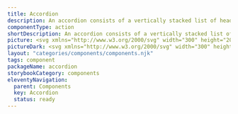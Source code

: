 ```yaml
---
title: Accordion
description: An accordion consists of a vertically stacked list of headers, which can be pressed to reveal or hide associated sections of content.
componentType: action
shortDescription: An accordion consists of a vertically stacked list of headers.
picture: <svg xmlns="http://www.w3.org/2000/svg" width="300" height="200" fill="none" aria-labelledby="accordionTitle accordionDesc" role="img"><title id="accordionTitle">Illustration of the accordion component.</title><desc id="accordionDesc">An illustrated accordion component representing accordion component card.</desc><rect width="208" height="138" x="46" y="30" fill="#fff" rx="1.159"/><path fill="#D5D5D5" d="M51 161.5h198v1.5H51z"/><path fill="#222" d="M59.621 48.619c0-.342.277-.619.619-.619h.247c.342 0 .619.277.619.619V59.38a.619.619 0 0 1-.619.619h-.247a.619.619 0 0 1-.619-.619V48.62Z"/><path fill="#222" d="M65.745 53.258c.342 0 .619.277.619.618v.248a.619.619 0 0 1-.619.618H54.982a.619.619 0 0 1-.618-.618v-.248c0-.341.277-.618.618-.618h10.763ZM79.771 48.5c.39 0 .756.044 1.1.13.344.083.658.193.942.33.284.138.536.294.756.468.22.17.403.34.55.509l-.832.873a4.145 4.145 0 0 0-.35-.35 3.253 3.253 0 0 0-.543-.393 3.332 3.332 0 0 0-.73-.323 2.903 2.903 0 0 0-.893-.13 3.03 3.03 0 0 0-1.41.337c-.43.22-.803.52-1.12.9-.316.38-.566.825-.749 1.334a4.858 4.858 0 0 0-.268 1.622c0 .573.087 1.114.261 1.623.179.504.426.946.743 1.327.316.375.69.673 1.12.893.436.22.91.33 1.423.33a3.45 3.45 0 0 0 1.712-.426c.22-.12.408-.243.564-.371.156-.129.284-.239.385-.33l.818.804c-.147.174-.34.346-.578.516-.233.17-.504.323-.81.46-.303.133-.636.24-.998.323-.357.087-.73.131-1.12.131-.738 0-1.403-.135-1.994-.406a4.477 4.477 0 0 1-1.512-1.113 5.05 5.05 0 0 1-.963-1.678 6.302 6.302 0 0 1-.337-2.083c0-.738.113-1.43.337-2.076.23-.646.555-1.208.976-1.684.422-.481.928-.86 1.52-1.134.596-.275 1.262-.413 2-.413ZM90.647 58.95h-1.183v-4.73c0-.27-.03-.532-.089-.784a1.856 1.856 0 0 0-.282-.667 1.359 1.359 0 0 0-.522-.467c-.22-.12-.49-.179-.811-.179-.294 0-.564.057-.812.172a1.865 1.865 0 0 0-.632.488 2.241 2.241 0 0 0-.42.75c-.1.288-.15.606-.15.955v4.462h-1.17V48.644h1.114v3.561c.074-.16.181-.311.323-.453a2 2 0 0 1 .51-.365c.196-.105.419-.188.666-.247.247-.06.513-.09.797-.09.486 0 .896.085 1.231.255.34.165.614.39.825.674.21.284.364.618.46 1.003.097.385.145.793.145 1.224v4.743ZM98.285 55.08c0-.386-.05-.755-.152-1.108-.1-.353-.25-.662-.446-.928a2.165 2.165 0 0 0-.73-.64 2.019 2.019 0 0 0-.996-.24c-.371 0-.699.08-.983.24-.28.157-.516.37-.708.64-.193.266-.34.575-.44.928a4.186 4.186 0 0 0-.144 1.107c0 .385.048.754.144 1.107.096.348.24.655.433.921.192.266.43.479.715.64.284.155.612.233.983.233.403 0 .75-.078 1.038-.234a2.11 2.11 0 0 0 .722-.639c.192-.266.334-.573.426-.921.092-.353.138-.722.138-1.107Zm0-3.885h1.14v7.755h-1.1v-1.238a3.323 3.323 0 0 1-1.065 1.024c-.403.234-.886.351-1.45.351-.518 0-.981-.099-1.389-.296a3.056 3.056 0 0 1-1.038-.831 3.937 3.937 0 0 1-.646-1.258 5.356 5.356 0 0 1-.22-1.568c0-.54.078-1.056.234-1.547.155-.495.38-.93.673-1.306a3.283 3.283 0 0 1 1.093-.894c.431-.224.922-.337 1.472-.337a2.62 2.62 0 0 1 1.354.365c.192.11.367.243.522.399.16.15.3.318.42.501v-1.12ZM102.904 55.065c0 .385.046.754.138 1.107.096.353.241.665.433.935.197.266.442.479.736.64.298.155.65.233 1.058.233.372 0 .704-.078.997-.234.293-.16.541-.373.743-.639.206-.27.364-.582.474-.935.11-.353.165-.722.165-1.107 0-.39-.055-.758-.165-1.106a2.915 2.915 0 0 0-.474-.929 2.316 2.316 0 0 0-.75-.632 2.075 2.075 0 0 0-.99-.234 2.12 2.12 0 0 0-1.753.866 2.89 2.89 0 0 0-.46.928 3.955 3.955 0 0 0-.152 1.107Zm-1.141-3.87h1.1v1.389a3.56 3.56 0 0 1 .447-.62c.174-.187.367-.347.578-.48a2.849 2.849 0 0 1 1.533-.433c.517 0 .985.105 1.402.316.422.21.779.5 1.072.866.298.362.525.786.681 1.272.16.486.241 1.006.241 1.56 0 .55-.085 1.07-.255 1.56a4.007 4.007 0 0 1-.701 1.28c-.298.362-.655.65-1.072.866-.417.21-.873.316-1.368.316-.564 0-1.057-.122-1.478-.364a2.918 2.918 0 0 1-1.011-.997V61.5h-1.169V51.195ZM113.993 58.95h-.701c-.257 0-.52-.021-.791-.062a1.815 1.815 0 0 1-.735-.303c-.22-.156-.401-.385-.543-.687-.142-.303-.213-.713-.213-1.23v-4.463h-1.183v-1.01h1.183v-1.822h1.168v1.822h1.788v1.01h-1.788v4.27c0 .334.037.598.11.79.078.193.179.337.303.433a.944.944 0 0 0 .426.186c.16.023.325.034.495.034h.481v1.032ZM116.276 55.333c0 .326.055.647.165.963.11.316.265.6.467.852.206.248.452.45.736.605.288.151.612.227.969.227.303 0 .566-.034.791-.103a2.91 2.91 0 0 0 .598-.261 2.42 2.42 0 0 0 .433-.337c.124-.124.229-.238.316-.344l.846.708a3.582 3.582 0 0 1-.482.523c-.187.17-.41.323-.666.46a3.878 3.878 0 0 1-.867.33c-.32.087-.673.131-1.058.131-.509 0-.977-.099-1.403-.296a3.314 3.314 0 0 1-1.093-.838 3.956 3.956 0 0 1-.708-1.272 4.93 4.93 0 0 1-.254-1.616c0-.559.091-1.081.275-1.567a4.29 4.29 0 0 1 .749-1.279 3.524 3.524 0 0 1 1.1-.852c.422-.211.866-.316 1.334-.316.366 0 .699.048.997.144.297.091.561.222.79.392.229.165.426.362.591.59.165.23.301.478.406.743.11.262.19.539.241.832.05.289.075.58.075.873v.708h-5.348Zm2.248-3.169c-.303 0-.58.06-.832.179a2.074 2.074 0 0 0-.653.474 2.646 2.646 0 0 0-.468.708 3.533 3.533 0 0 0-.268.846h4.194c0-.32-.048-.617-.145-.887a2.116 2.116 0 0 0-.405-.701 1.758 1.758 0 0 0-.626-.454 1.878 1.878 0 0 0-.797-.165ZM127.413 52.302c-.385-.142-.745-.184-1.08-.124-.33.06-.616.195-.859.406a2.09 2.09 0 0 0-.571.804c-.137.33-.206.697-.206 1.1v4.462h-1.169v-7.755h1.114v1.052c.092-.193.227-.376.406-.55.183-.179.396-.326.639-.44.248-.115.518-.188.811-.22.294-.032.598 0 .915.096v1.169ZM141.196 53.807c0 .738-.119 1.428-.357 2.07a5.065 5.065 0 0 1-1.011 1.677 4.731 4.731 0 0 1-1.567 1.127 4.93 4.93 0 0 1-2.021.406c-.738 0-1.41-.135-2.015-.406a4.744 4.744 0 0 1-1.56-1.127 5.081 5.081 0 0 1-1.011-1.678 5.903 5.903 0 0 1-.357-2.069c0-.738.119-1.43.357-2.076a5.068 5.068 0 0 1 1.011-1.684c.435-.481.955-.86 1.56-1.134.605-.275 1.277-.413 2.015-.413.738 0 1.411.138 2.021.413a4.686 4.686 0 0 1 1.567 1.134 5.051 5.051 0 0 1 1.011 1.684 5.96 5.96 0 0 1 .357 2.076Zm-1.292 0c0-.573-.085-1.116-.254-1.63a4.136 4.136 0 0 0-.722-1.353 3.37 3.37 0 0 0-2.688-1.265 3.37 3.37 0 0 0-1.54.343c-.449.225-.83.532-1.141.922-.312.39-.55.84-.715 1.354a5.293 5.293 0 0 0-.248 1.63c0 .572.083 1.115.248 1.629.165.513.403.962.715 1.347.311.385.692.69 1.141.914.454.225.967.337 1.54.337.573 0 1.086-.112 1.54-.337.453-.224.836-.529 1.148-.914.316-.385.557-.834.722-1.347a5.177 5.177 0 0 0 .254-1.63ZM149.15 58.95h-1.182v-4.73c0-.27-.03-.532-.089-.784a1.855 1.855 0 0 0-.282-.667 1.382 1.382 0 0 0-.516-.467c-.211-.12-.47-.179-.777-.179a2 2 0 0 0-.838.172c-.253.114-.47.277-.654.488a2.258 2.258 0 0 0-.419.75 3.014 3.014 0 0 0-.144.955v4.462h-1.169v-7.755h1.114v1.01c.073-.16.181-.311.323-.453.142-.142.311-.264.509-.365.197-.105.419-.188.666-.247.252-.06.523-.09.812-.09.481 0 .889.085 1.223.255.339.165.612.39.818.674.211.284.365.618.461 1.003.096.385.144.793.144 1.224v4.743ZM152.23 55.333c0 .326.055.647.165.963.11.316.266.6.468.852.206.248.451.45.735.605.289.151.612.227.97.227.302 0 .566-.034.79-.103.229-.073.429-.16.598-.261.17-.106.314-.218.433-.337.124-.124.23-.238.317-.344l.845.708a3.572 3.572 0 0 1-.481.523c-.188.17-.41.323-.667.46a3.869 3.869 0 0 1-.866.33c-.321.087-.674.131-1.059.131-.509 0-.976-.099-1.402-.296a3.304 3.304 0 0 1-1.093-.838 3.919 3.919 0 0 1-.708-1.272 4.905 4.905 0 0 1-.255-1.616c0-.559.092-1.081.275-1.567.188-.49.438-.917.75-1.279a3.512 3.512 0 0 1 1.1-.852 2.94 2.94 0 0 1 1.333-.316c.367 0 .699.048.997.144.298.091.561.222.791.392.229.165.426.362.591.59.165.23.3.478.405.743.11.262.191.539.241.832.05.289.076.58.076.873v.708h-5.349Zm2.248-3.169c-.302 0-.58.06-.832.179a2.085 2.085 0 0 0-.653.474 2.643 2.643 0 0 0-.467.708 3.49 3.49 0 0 0-.268.846h4.193c0-.32-.048-.617-.144-.887a2.118 2.118 0 0 0-.406-.701 1.754 1.754 0 0 0-.625-.454 1.883 1.883 0 0 0-.798-.165Z"/><path fill="#D5D5D5" d="M51 74.5h198V76H51z"/><path fill="#222" d="M59.621 91.619c0-.342.277-.619.619-.619h.247c.342 0 .619.277.619.619v10.762a.619.619 0 0 1-.619.619h-.247a.619.619 0 0 1-.619-.619V91.619Z"/><path fill="#222" d="M65.745 96.258c.342 0 .619.277.619.618v.248a.619.619 0 0 1-.619.618H54.982a.619.619 0 0 1-.618-.618v-.248c0-.341.277-.618.618-.618h10.763ZM79.771 91.5c.39 0 .756.043 1.1.13.344.083.658.193.942.33.284.138.536.294.756.468.22.17.403.34.55.509l-.832.873a4.16 4.16 0 0 0-.35-.35 3.253 3.253 0 0 0-.543-.393 3.332 3.332 0 0 0-.73-.323 2.903 2.903 0 0 0-.893-.13 3.03 3.03 0 0 0-1.41.337c-.43.22-.803.52-1.12.9-.316.38-.566.825-.749 1.334a4.858 4.858 0 0 0-.268 1.622c0 .573.087 1.114.261 1.623.179.504.426.946.743 1.326.316.376.69.674 1.12.894.436.22.91.33 1.423.33.358 0 .678-.041.963-.124.284-.082.534-.183.749-.302.22-.119.408-.243.564-.371.156-.129.284-.239.385-.33l.818.804c-.147.174-.34.346-.578.516a4.532 4.532 0 0 1-.81.46 5.482 5.482 0 0 1-.998.323 4.723 4.723 0 0 1-1.12.131c-.738 0-1.403-.135-1.994-.406a4.47 4.47 0 0 1-1.512-1.113 5.054 5.054 0 0 1-.963-1.678 6.302 6.302 0 0 1-.337-2.083c0-.738.113-1.43.337-2.076.23-.646.555-1.208.976-1.684.422-.481.928-.86 1.52-1.135.596-.275 1.262-.412 2-.412ZM90.647 101.949h-1.183v-4.73c0-.27-.03-.53-.089-.783a1.856 1.856 0 0 0-.282-.667 1.359 1.359 0 0 0-.522-.467c-.22-.12-.49-.179-.811-.179-.294 0-.564.057-.812.172a1.865 1.865 0 0 0-.632.488 2.241 2.241 0 0 0-.42.75c-.1.288-.15.606-.15.955v4.461h-1.17V91.644h1.114v3.561c.074-.16.181-.311.323-.453a2 2 0 0 1 .51-.365c.196-.105.419-.188.666-.247.247-.06.513-.09.797-.09.486 0 .896.085 1.231.255.34.165.614.39.825.674.21.284.364.618.46 1.003.097.385.145.793.145 1.224v4.743ZM98.285 98.08c0-.386-.05-.755-.152-1.108-.1-.353-.25-.662-.446-.928a2.165 2.165 0 0 0-.73-.64 2.019 2.019 0 0 0-.996-.24c-.371 0-.699.08-.983.24-.28.157-.516.37-.708.64-.193.266-.34.575-.44.928a4.186 4.186 0 0 0-.144 1.107c0 .385.048.754.144 1.107.096.348.24.655.433.921.192.266.43.479.715.639.284.156.612.234.983.234.403 0 .75-.078 1.038-.234.293-.16.534-.373.722-.639.192-.266.334-.573.426-.921.092-.353.138-.722.138-1.107Zm0-3.885h1.14v7.754h-1.1v-1.237a3.313 3.313 0 0 1-1.065 1.024c-.403.234-.886.351-1.45.351-.518 0-.981-.099-1.389-.296a3.056 3.056 0 0 1-1.038-.831 3.943 3.943 0 0 1-.646-1.258 5.356 5.356 0 0 1-.22-1.568c0-.54.078-1.056.234-1.547.155-.495.38-.93.673-1.306a3.283 3.283 0 0 1 1.093-.894c.431-.224.922-.337 1.472-.337a2.62 2.62 0 0 1 1.354.365c.192.11.367.243.522.399.16.15.3.318.42.501v-1.12ZM102.904 98.065c0 .385.046.754.138 1.107.096.353.241.665.433.935.197.266.442.479.736.639.298.156.65.234 1.058.234.372 0 .704-.078.997-.234.293-.16.541-.373.743-.639a3 3 0 0 0 .474-.935c.11-.353.165-.722.165-1.107 0-.39-.055-.758-.165-1.106a2.915 2.915 0 0 0-.474-.929 2.316 2.316 0 0 0-.75-.632 2.075 2.075 0 0 0-.99-.234 2.12 2.12 0 0 0-1.753.866 2.89 2.89 0 0 0-.46.928 3.955 3.955 0 0 0-.152 1.107Zm-1.141-3.87h1.1v1.389a3.56 3.56 0 0 1 .447-.62c.174-.187.367-.347.578-.48a2.849 2.849 0 0 1 1.533-.433c.517 0 .985.105 1.402.316.422.21.779.5 1.072.866.298.362.525.786.681 1.272.16.486.241 1.006.241 1.56 0 .55-.085 1.07-.255 1.56a4.01 4.01 0 0 1-.701 1.28c-.298.362-.655.65-1.072.866a2.986 2.986 0 0 1-1.368.316c-.564 0-1.057-.121-1.478-.364a2.923 2.923 0 0 1-1.011-.997v3.774h-1.169V94.195ZM113.993 101.949h-.701c-.257 0-.52-.02-.791-.061a1.818 1.818 0 0 1-.735-.303c-.22-.156-.401-.385-.543-.687-.142-.303-.213-.713-.213-1.23v-4.463h-1.183v-1.01h1.183v-1.822h1.168v1.822h1.788v1.01h-1.788v4.27c0 .334.037.598.11.79.078.193.179.337.303.433a.942.942 0 0 0 .426.186c.16.023.325.034.495.034h.481v1.031ZM116.276 98.333c0 .326.055.647.165.963.11.316.265.6.467.852.206.248.452.449.736.605.288.152.612.227.969.227.303 0 .566-.034.791-.103.229-.073.428-.16.598-.261.169-.106.314-.218.433-.337.124-.124.229-.238.316-.344l.846.708a3.584 3.584 0 0 1-.482.523 3.34 3.34 0 0 1-.666.46 3.83 3.83 0 0 1-.867.33c-.32.087-.673.131-1.058.131-.509 0-.977-.099-1.403-.296a3.31 3.31 0 0 1-1.093-.838 3.965 3.965 0 0 1-.708-1.272 4.93 4.93 0 0 1-.254-1.616c0-.559.091-1.081.275-1.567a4.29 4.29 0 0 1 .749-1.279 3.524 3.524 0 0 1 1.1-.852c.422-.211.866-.317 1.334-.317.366 0 .699.049.997.145.297.092.561.222.79.392.229.165.426.362.591.59.165.23.301.478.406.743.11.262.19.539.241.832.05.289.075.58.075.873v.708h-5.348Zm2.248-3.169c-.303 0-.58.06-.832.179a2.074 2.074 0 0 0-.653.474 2.646 2.646 0 0 0-.468.708 3.533 3.533 0 0 0-.268.846h4.194c0-.32-.048-.617-.145-.887a2.116 2.116 0 0 0-.405-.701 1.758 1.758 0 0 0-.626-.454 1.878 1.878 0 0 0-.797-.165ZM127.413 95.302c-.385-.142-.745-.184-1.08-.124-.33.06-.616.195-.859.406a2.09 2.09 0 0 0-.571.804c-.137.33-.206.697-.206 1.1v4.461h-1.169v-7.754h1.114v1.052c.092-.193.227-.376.406-.55.183-.179.396-.326.639-.44.248-.115.518-.188.811-.22.294-.032.598 0 .915.096v1.169ZM130.795 92.669v-1.025h7.755v1.025h-3.211v9.28h-1.251v-9.28h-3.293ZM147.122 101.949h-1.333l-1.733-6.249-1.718 6.249h-1.334l-2.338-7.754h1.279l1.76 6.4 1.787-6.4h1.197l1.801 6.4 1.746-6.4h1.224l-2.338 7.754ZM157.448 98.065c0 .55-.078 1.07-.234 1.56a3.872 3.872 0 0 1-.68 1.28 3.27 3.27 0 0 1-1.086.866c-.431.211-.924.316-1.479.316-.549 0-1.04-.105-1.471-.316a3.327 3.327 0 0 1-1.093-.866 3.953 3.953 0 0 1-.673-1.28 5.118 5.118 0 0 1-.234-1.56c0-.554.078-1.074.234-1.56.155-.486.38-.91.673-1.272a3.207 3.207 0 0 1 1.093-.866c.431-.211.922-.317 1.471-.317.555 0 1.048.106 1.479.317.43.21.792.5 1.086.866.298.362.525.786.68 1.272.156.486.234 1.006.234 1.56Zm-1.169 0c0-.39-.048-.758-.144-1.106a2.754 2.754 0 0 0-.426-.929 2.132 2.132 0 0 0-.722-.632 2.113 2.113 0 0 0-1.018-.234c-.384 0-.721.078-1.01.234a2.132 2.132 0 0 0-.722.632 2.845 2.845 0 0 0-.433.928 4.318 4.318 0 0 0-.138 1.107c0 .385.046.754.138 1.107.096.353.241.665.433.935.193.266.433.479.722.639.289.156.626.234 1.01.234.39 0 .729-.078 1.018-.234.289-.16.529-.373.722-.639a2.83 2.83 0 0 0 .426-.935c.096-.353.144-.722.144-1.107Z"/><path fill="#D5D5D5" d="M51 117.5h198v1.5H51z"/><path fill="#222" d="M59.56 134.67c0-.37.3-.67.67-.67h.268c.37 0 .67.3.67.67v11.66c0 .37-.3.67-.67.67h-.268a.67.67 0 0 1-.67-.67v-11.66Z"/><path fill="#222" d="M66.194 139.696c.37 0 .67.3.67.67v.268c0 .37-.3.67-.67.67h-11.66a.67.67 0 0 1-.67-.67v-.268c0-.37.3-.67.67-.67h11.66ZM79.21 135c.39 0 .756.044 1.1.131.343.082.657.192.941.33.284.137.537.293.757.467.22.17.403.339.55.509l-.832.873a4.278 4.278 0 0 0-.35-.351 3.298 3.298 0 0 0-.544-.392 3.342 3.342 0 0 0-.729-.323 2.906 2.906 0 0 0-.893-.13c-.505 0-.974.112-1.41.337-.43.22-.804.52-1.12.9a4.401 4.401 0 0 0-.75 1.334 4.856 4.856 0 0 0-.268 1.622c0 .573.087 1.114.261 1.623.18.504.427.946.743 1.326.316.376.69.674 1.12.894.436.22.91.33 1.424.33.357 0 .678-.041.962-.124.284-.082.534-.183.75-.302.22-.119.407-.243.563-.371.156-.129.284-.239.385-.33l.818.804c-.147.174-.339.346-.577.516a4.539 4.539 0 0 1-.812.46 5.48 5.48 0 0 1-.996.323 4.722 4.722 0 0 1-1.12.131c-.739 0-1.403-.135-1.995-.406a4.47 4.47 0 0 1-1.512-1.113 5.053 5.053 0 0 1-.963-1.678 6.301 6.301 0 0 1-.336-2.083c0-.738.112-1.43.337-2.076.229-.646.554-1.208.976-1.684.421-.481.928-.86 1.519-1.135.596-.275 1.263-.412 2-.412ZM90.085 145.449h-1.182v-4.729c0-.271-.03-.532-.09-.784a1.862 1.862 0 0 0-.281-.667 1.354 1.354 0 0 0-.523-.467c-.22-.119-.49-.179-.811-.179-.293 0-.564.057-.811.172a1.855 1.855 0 0 0-.633.488 2.24 2.24 0 0 0-.42.749c-.1.289-.15.608-.15.956v4.461h-1.169v-10.305h1.114v3.561c.073-.16.18-.311.323-.453.142-.142.311-.264.508-.365a2.79 2.79 0 0 1 .667-.247c.248-.06.514-.089.798-.089.486 0 .896.084 1.23.254.34.165.614.389.825.674a2.8 2.8 0 0 1 .46 1.003c.097.385.145.793.145 1.224v4.743ZM97.723 141.579c0-.385-.05-.754-.151-1.107-.101-.353-.25-.662-.447-.928a2.17 2.17 0 0 0-.729-.639 2.012 2.012 0 0 0-.997-.241c-.37 0-.698.08-.983.241-.28.156-.515.369-.708.639-.192.266-.339.575-.44.928a4.188 4.188 0 0 0-.144 1.107c0 .385.048.754.144 1.107.097.348.24.655.433.921s.431.479.715.639c.285.156.612.234.983.234.404 0 .75-.078 1.038-.234.294-.16.534-.373.722-.639.193-.266.335-.573.427-.921a4.39 4.39 0 0 0 .137-1.107Zm0-3.884h1.141v7.754h-1.1v-1.237a3.313 3.313 0 0 1-1.065 1.024c-.404.234-.887.351-1.45.351-.519 0-.982-.099-1.39-.296a3.056 3.056 0 0 1-1.038-.831 3.936 3.936 0 0 1-.646-1.259 5.347 5.347 0 0 1-.22-1.567c0-.541.078-1.056.234-1.547.156-.495.38-.93.674-1.306a3.282 3.282 0 0 1 1.093-.894c.43-.224.92-.336 1.47-.336a2.624 2.624 0 0 1 1.355.364c.193.11.367.243.523.399.16.151.3.318.42.501v-1.12ZM102.343 141.565c0 .385.046.754.137 1.107.097.353.241.665.433.935.198.266.443.479.736.639.298.156.651.234 1.059.234.371 0 .703-.078.997-.234.293-.16.54-.373.742-.639.206-.27.364-.582.474-.935a3.7 3.7 0 0 0 .165-1.107c0-.389-.055-.758-.165-1.107a2.926 2.926 0 0 0-.474-.928 2.323 2.323 0 0 0-.749-.632 2.079 2.079 0 0 0-.99-.234c-.381 0-.718.078-1.011.234a2.247 2.247 0 0 0-.742.632 2.882 2.882 0 0 0-.461.928 3.963 3.963 0 0 0-.151 1.107Zm-1.141-3.87h1.1v1.389c.128-.225.277-.431.446-.619.175-.188.367-.348.578-.481a2.85 2.85 0 0 1 1.533-.433c.518 0 .985.105 1.402.316.422.211.78.499 1.073.866.298.362.525.786.68 1.272a4.93 4.93 0 0 1 .241 1.56c0 .55-.085 1.07-.254 1.561a4.013 4.013 0 0 1-.702 1.279c-.297.362-.655.65-1.072.866a2.986 2.986 0 0 1-1.368.316c-.564 0-1.056-.121-1.478-.364a2.932 2.932 0 0 1-1.011-.997V148h-1.168v-10.305ZM113.432 145.449h-.702c-.256 0-.52-.02-.79-.061a1.822 1.822 0 0 1-.736-.303c-.22-.156-.401-.385-.543-.687-.142-.303-.213-.713-.213-1.231v-4.462h-1.182v-1.01h1.182v-1.822h1.169v1.822h1.787v1.01h-1.787v4.27c0 .334.036.598.11.79.078.193.178.337.302.433a.942.942 0 0 0 .426.186c.161.023.326.034.495.034h.482v1.031ZM115.714 141.833c0 .326.055.647.165.963.11.316.266.6.468.852.206.248.451.449.735.605.289.152.612.227.969.227.303 0 .566-.034.791-.103a2.86 2.86 0 0 0 .598-.261c.17-.106.314-.218.433-.337a4.81 4.81 0 0 0 .316-.344l.846.708a3.574 3.574 0 0 1-.481.523c-.188.169-.41.323-.667.46a3.821 3.821 0 0 1-.866.33 4.041 4.041 0 0 1-1.059.131c-.509 0-.976-.099-1.402-.296a3.3 3.3 0 0 1-1.093-.838 3.949 3.949 0 0 1-.709-1.272 4.934 4.934 0 0 1-.254-1.616c0-.559.092-1.081.275-1.567.188-.491.438-.917.749-1.279a3.53 3.53 0 0 1 1.1-.852 2.945 2.945 0 0 1 1.334-.316c.367 0 .699.048.997.144.298.092.561.222.79.392.23.165.427.362.592.591.165.229.3.477.405.742.11.262.191.539.241.832.05.289.076.58.076.873v.708h-5.349Zm2.248-3.169c-.302 0-.58.06-.832.179a2.101 2.101 0 0 0-.653.474 2.631 2.631 0 0 0-.467.708 3.494 3.494 0 0 0-.268.846h4.193c0-.321-.048-.616-.144-.887a2.138 2.138 0 0 0-.406-.701 1.886 1.886 0 0 0-1.423-.619ZM126.851 138.802c-.385-.142-.745-.184-1.079-.124-.33.06-.617.195-.86.406a2.075 2.075 0 0 0-.57.804c-.138.33-.206.697-.206 1.1v4.461h-1.169v-7.754h1.114v1.052c.091-.193.226-.376.405-.55.183-.179.397-.326.639-.44.248-.115.518-.188.812-.22.293-.032.598 0 .914.096v1.169ZM130.233 136.169v-1.025h7.755v1.025h-3.21v9.28h-1.252v-9.28h-3.293ZM145.509 145.449h-1.183v-4.729c0-.271-.029-.532-.089-.784a1.86 1.86 0 0 0-.282-.667 1.35 1.35 0 0 0-.522-.467c-.22-.119-.491-.179-.811-.179-.294 0-.564.057-.812.172a1.855 1.855 0 0 0-.632.488 2.241 2.241 0 0 0-.42.749c-.1.289-.151.608-.151.956v4.461h-1.168v-10.305h1.113v3.561c.074-.16.181-.311.323-.453.142-.142.312-.264.509-.365a2.78 2.78 0 0 1 .667-.247c.247-.06.513-.089.797-.089.486 0 .896.084 1.231.254.339.165.614.389.825.674.211.284.364.618.461 1.003.096.385.144.793.144 1.224v4.743ZM151.737 138.802c-.385-.142-.744-.184-1.079-.124-.33.06-.616.195-.859.406a2.087 2.087 0 0 0-.571.804c-.137.33-.206.697-.206 1.1v4.461h-1.169v-7.754h1.114v1.052c.092-.193.227-.376.405-.55.184-.179.397-.326.64-.44a2.57 2.57 0 0 1 .811-.22c.293-.032.598 0 .914.096v1.169ZM153.868 141.833c0 .326.055.647.165.963.11.316.266.6.468.852.206.248.451.449.736.605.288.152.611.227.969.227.302 0 .566-.034.79-.103.23-.073.429-.16.599-.261a2.49 2.49 0 0 0 .433-.337c.123-.124.229-.238.316-.344l.845.708a3.52 3.52 0 0 1-.481.523c-.188.169-.41.323-.667.46a3.803 3.803 0 0 1-.866.33 4.041 4.041 0 0 1-1.059.131c-.508 0-.976-.099-1.402-.296a3.3 3.3 0 0 1-1.093-.838 3.947 3.947 0 0 1-.708-1.272 4.908 4.908 0 0 1-.254-1.616c0-.559.091-1.081.275-1.567.187-.491.437-.917.749-1.279a3.52 3.52 0 0 1 1.1-.852 2.938 2.938 0 0 1 1.333-.316c.367 0 .699.048.997.144.298.092.562.222.791.392.229.165.426.362.591.591.165.229.3.477.406.742.11.262.19.539.24.832.051.289.076.58.076.873v.708h-5.349Zm2.248-3.169c-.302 0-.579.06-.831.179a2.078 2.078 0 0 0-.653.474 2.658 2.658 0 0 0-.468.708 3.494 3.494 0 0 0-.268.846h4.194c0-.321-.049-.616-.145-.887a2.118 2.118 0 0 0-.405-.701 1.776 1.776 0 0 0-.626-.454 1.88 1.88 0 0 0-.798-.165ZM161.926 141.833c0 .326.055.647.165.963.11.316.265.6.467.852.206.248.451.449.736.605.288.152.611.227.969.227.302 0 .566-.034.791-.103.229-.073.428-.16.598-.261.169-.106.314-.218.433-.337a4.81 4.81 0 0 0 .316-.344l.846.708a3.584 3.584 0 0 1-.482.523 3.37 3.37 0 0 1-.666.46 3.83 3.83 0 0 1-.867.33 4.034 4.034 0 0 1-1.058.131c-.509 0-.977-.099-1.403-.296a3.31 3.31 0 0 1-1.093-.838 3.966 3.966 0 0 1-.708-1.272 4.908 4.908 0 0 1-.254-1.616c0-.559.091-1.081.275-1.567.188-.491.437-.917.749-1.279a3.52 3.52 0 0 1 1.1-.852 2.942 2.942 0 0 1 1.334-.316c.366 0 .699.048.996.144.298.092.562.222.791.392.229.165.426.362.591.591.165.229.3.477.406.742.11.262.19.539.24.832.051.289.076.58.076.873v.708h-5.348Zm2.248-3.169c-.303 0-.58.06-.832.179a2.09 2.09 0 0 0-.653.474 2.658 2.658 0 0 0-.468.708 3.494 3.494 0 0 0-.268.846h4.194c0-.321-.048-.616-.145-.887a2.118 2.118 0 0 0-.405-.701 1.767 1.767 0 0 0-.626-.454 1.878 1.878 0 0 0-.797-.165Z"/></svg>
pictureDark: <svg xmlns="http://www.w3.org/2000/svg" width="300" height="200" fill="none" aria-labelledby="accordionDarkTitle accordionDarkDesc" role="img"><title id="accordionDarkTitle">Illustration of the accordion component.</title><desc id="accordionDarkDesc">An illustrated accordion component representing accordion component card.</desc><rect width="208" height="138" x="46" y="30" fill="#222" rx="1.159"/><path fill="#4E4E4E" d="M51 161.5h198v1.5H51z"/><path fill="#F4F4F4" d="M59.621 48.619c0-.342.277-.619.619-.619h.247c.342 0 .619.277.619.619V59.38a.619.619 0 0 1-.619.619h-.247a.619.619 0 0 1-.619-.619V48.62Z"/><path fill="#F4F4F4" d="M65.745 53.258c.342 0 .619.277.619.618v.248a.619.619 0 0 1-.619.618H54.982a.619.619 0 0 1-.618-.618v-.248c0-.341.277-.618.618-.618h10.763ZM79.771 48.5c.39 0 .756.044 1.1.13.344.083.658.193.942.33.284.138.536.294.756.468.22.17.403.34.55.509l-.832.873a4.145 4.145 0 0 0-.35-.35 3.253 3.253 0 0 0-.543-.393 3.332 3.332 0 0 0-.73-.323 2.903 2.903 0 0 0-.893-.13 3.03 3.03 0 0 0-1.41.337c-.43.22-.803.52-1.12.9-.316.38-.566.825-.749 1.334a4.858 4.858 0 0 0-.268 1.622c0 .573.087 1.114.261 1.623.179.504.426.946.743 1.327.316.375.69.673 1.12.893.436.22.91.33 1.423.33a3.45 3.45 0 0 0 1.712-.426c.22-.12.408-.243.564-.371.156-.129.284-.239.385-.33l.818.804c-.147.174-.34.346-.578.516-.233.17-.504.323-.81.46-.303.133-.636.24-.998.323-.357.087-.73.131-1.12.131-.738 0-1.403-.135-1.994-.406a4.477 4.477 0 0 1-1.512-1.113 5.05 5.05 0 0 1-.963-1.678 6.302 6.302 0 0 1-.337-2.083c0-.738.113-1.43.337-2.076.23-.646.555-1.208.976-1.684.422-.481.928-.86 1.52-1.134.596-.275 1.262-.413 2-.413ZM90.647 58.95h-1.183v-4.73c0-.27-.03-.532-.089-.784a1.856 1.856 0 0 0-.282-.667 1.359 1.359 0 0 0-.522-.467c-.22-.12-.49-.179-.811-.179-.294 0-.564.057-.812.172a1.865 1.865 0 0 0-.632.488 2.241 2.241 0 0 0-.42.75c-.1.288-.15.606-.15.955v4.462h-1.17V48.644h1.114v3.561c.074-.16.181-.311.323-.453a2 2 0 0 1 .51-.365c.196-.105.419-.188.666-.247.247-.06.513-.09.797-.09.486 0 .896.085 1.231.255.34.165.614.39.825.674.21.284.364.618.46 1.003.097.385.145.793.145 1.224v4.743ZM98.285 55.08c0-.386-.05-.755-.152-1.108-.1-.353-.25-.662-.446-.928a2.165 2.165 0 0 0-.73-.64 2.019 2.019 0 0 0-.996-.24c-.371 0-.699.08-.983.24-.28.157-.516.37-.708.64-.193.266-.34.575-.44.928a4.186 4.186 0 0 0-.144 1.107c0 .385.048.754.144 1.107.096.348.24.655.433.921.192.266.43.479.715.64.284.155.612.233.983.233.403 0 .75-.078 1.038-.234a2.11 2.11 0 0 0 .722-.639c.192-.266.334-.573.426-.921.092-.353.138-.722.138-1.107Zm0-3.885h1.14v7.755h-1.1v-1.238a3.323 3.323 0 0 1-1.065 1.024c-.403.234-.886.351-1.45.351-.518 0-.981-.099-1.389-.296a3.056 3.056 0 0 1-1.038-.831 3.937 3.937 0 0 1-.646-1.258 5.356 5.356 0 0 1-.22-1.568c0-.54.078-1.056.234-1.547.155-.495.38-.93.673-1.306a3.283 3.283 0 0 1 1.093-.894c.431-.224.922-.337 1.472-.337a2.62 2.62 0 0 1 1.354.365c.192.11.367.243.522.399.16.15.3.318.42.501v-1.12ZM102.904 55.065c0 .385.046.754.138 1.107.096.353.241.665.433.935.197.266.442.479.736.64.298.155.65.233 1.058.233.372 0 .704-.078.997-.234.293-.16.541-.373.743-.639.206-.27.364-.582.474-.935.11-.353.165-.722.165-1.107 0-.39-.055-.758-.165-1.106a2.915 2.915 0 0 0-.474-.929 2.316 2.316 0 0 0-.75-.632 2.075 2.075 0 0 0-.99-.234 2.12 2.12 0 0 0-1.753.866 2.89 2.89 0 0 0-.46.928 3.955 3.955 0 0 0-.152 1.107Zm-1.141-3.87h1.1v1.389a3.56 3.56 0 0 1 .447-.62c.174-.187.367-.347.578-.48a2.849 2.849 0 0 1 1.533-.433c.517 0 .985.105 1.402.316.422.21.779.5 1.072.866.298.362.525.786.681 1.272.16.486.241 1.006.241 1.56 0 .55-.085 1.07-.255 1.56a4.007 4.007 0 0 1-.701 1.28c-.298.362-.655.65-1.072.866-.417.21-.873.316-1.368.316-.564 0-1.057-.122-1.478-.364a2.918 2.918 0 0 1-1.011-.997V61.5h-1.169V51.195ZM113.993 58.95h-.701c-.257 0-.52-.021-.791-.062a1.815 1.815 0 0 1-.735-.303c-.22-.156-.401-.385-.543-.687-.142-.303-.213-.713-.213-1.23v-4.463h-1.183v-1.01h1.183v-1.822h1.168v1.822h1.788v1.01h-1.788v4.27c0 .334.037.598.11.79.078.193.179.337.303.433a.944.944 0 0 0 .426.186c.16.023.325.034.495.034h.481v1.032ZM116.276 55.333c0 .326.055.647.165.963.11.316.265.6.467.852.206.248.452.45.736.605.288.151.612.227.969.227.303 0 .566-.034.791-.103a2.91 2.91 0 0 0 .598-.261 2.42 2.42 0 0 0 .433-.337c.124-.124.229-.238.316-.344l.846.708a3.582 3.582 0 0 1-.482.523c-.187.17-.41.323-.666.46a3.878 3.878 0 0 1-.867.33c-.32.087-.673.131-1.058.131-.509 0-.977-.099-1.403-.296a3.314 3.314 0 0 1-1.093-.838 3.956 3.956 0 0 1-.708-1.272 4.93 4.93 0 0 1-.254-1.616c0-.559.091-1.081.275-1.567a4.29 4.29 0 0 1 .749-1.279 3.524 3.524 0 0 1 1.1-.852c.422-.211.866-.316 1.334-.316.366 0 .699.048.997.144.297.091.561.222.79.392.229.165.426.362.591.59.165.23.301.478.406.743.11.262.19.539.241.832.05.289.075.58.075.873v.708h-5.348Zm2.248-3.169c-.303 0-.58.06-.832.179a2.074 2.074 0 0 0-.653.474 2.646 2.646 0 0 0-.468.708 3.533 3.533 0 0 0-.268.846h4.194c0-.32-.048-.617-.145-.887a2.116 2.116 0 0 0-.405-.701 1.758 1.758 0 0 0-.626-.454 1.878 1.878 0 0 0-.797-.165ZM127.413 52.302c-.385-.142-.745-.184-1.08-.124-.33.06-.616.195-.859.406a2.09 2.09 0 0 0-.571.804c-.137.33-.206.697-.206 1.1v4.462h-1.169v-7.755h1.114v1.052c.092-.193.227-.376.406-.55.183-.179.396-.326.639-.44.248-.115.518-.188.811-.22.294-.032.598 0 .915.096v1.169ZM141.196 53.807c0 .738-.119 1.428-.357 2.07a5.065 5.065 0 0 1-1.011 1.677 4.731 4.731 0 0 1-1.567 1.127 4.93 4.93 0 0 1-2.021.406c-.738 0-1.41-.135-2.015-.406a4.744 4.744 0 0 1-1.56-1.127 5.081 5.081 0 0 1-1.011-1.678 5.903 5.903 0 0 1-.357-2.069c0-.738.119-1.43.357-2.076a5.068 5.068 0 0 1 1.011-1.684c.435-.481.955-.86 1.56-1.134.605-.275 1.277-.413 2.015-.413.738 0 1.411.138 2.021.413a4.686 4.686 0 0 1 1.567 1.134 5.051 5.051 0 0 1 1.011 1.684 5.96 5.96 0 0 1 .357 2.076Zm-1.292 0c0-.573-.085-1.116-.254-1.63a4.136 4.136 0 0 0-.722-1.353 3.37 3.37 0 0 0-2.688-1.265 3.37 3.37 0 0 0-1.54.343c-.449.225-.83.532-1.141.922-.312.39-.55.84-.715 1.354a5.293 5.293 0 0 0-.248 1.63c0 .572.083 1.115.248 1.629.165.513.403.962.715 1.347.311.385.692.69 1.141.914.454.225.967.337 1.54.337.573 0 1.086-.112 1.54-.337.453-.224.836-.529 1.148-.914.316-.385.557-.834.722-1.347a5.177 5.177 0 0 0 .254-1.63ZM149.15 58.95h-1.182v-4.73c0-.27-.03-.532-.089-.784a1.855 1.855 0 0 0-.282-.667 1.382 1.382 0 0 0-.516-.467c-.211-.12-.47-.179-.777-.179a2 2 0 0 0-.838.172c-.253.114-.47.277-.654.488a2.258 2.258 0 0 0-.419.75 3.014 3.014 0 0 0-.144.955v4.462h-1.169v-7.755h1.114v1.01c.073-.16.181-.311.323-.453.142-.142.311-.264.509-.365.197-.105.419-.188.666-.247.252-.06.523-.09.812-.09.481 0 .889.085 1.223.255.339.165.612.39.818.674.211.284.365.618.461 1.003.096.385.144.793.144 1.224v4.743ZM152.23 55.333c0 .326.055.647.165.963.11.316.266.6.468.852.206.248.451.45.735.605.289.151.612.227.97.227.302 0 .566-.034.79-.103.229-.073.429-.16.598-.261.17-.106.314-.218.433-.337.124-.124.23-.238.317-.344l.845.708a3.572 3.572 0 0 1-.481.523c-.188.17-.41.323-.667.46a3.869 3.869 0 0 1-.866.33c-.321.087-.674.131-1.059.131-.509 0-.976-.099-1.402-.296a3.304 3.304 0 0 1-1.093-.838 3.919 3.919 0 0 1-.708-1.272 4.905 4.905 0 0 1-.255-1.616c0-.559.092-1.081.275-1.567.188-.49.438-.917.75-1.279a3.512 3.512 0 0 1 1.1-.852 2.94 2.94 0 0 1 1.333-.316c.367 0 .699.048.997.144.298.091.561.222.791.392.229.165.426.362.591.59.165.23.3.478.405.743.11.262.191.539.241.832.05.289.076.58.076.873v.708h-5.349Zm2.248-3.169c-.302 0-.58.06-.832.179a2.085 2.085 0 0 0-.653.474 2.643 2.643 0 0 0-.467.708 3.49 3.49 0 0 0-.268.846h4.193c0-.32-.048-.617-.144-.887a2.118 2.118 0 0 0-.406-.701 1.754 1.754 0 0 0-.625-.454 1.883 1.883 0 0 0-.798-.165Z"/><path fill="#4E4E4E" d="M51 74.5h198V76H51z"/><path fill="#F4F4F4" d="M59.621 91.619c0-.342.277-.619.619-.619h.247c.342 0 .619.277.619.619v10.762a.619.619 0 0 1-.619.619h-.247a.619.619 0 0 1-.619-.619V91.619Z"/><path fill="#F4F4F4" d="M65.745 96.258c.342 0 .619.277.619.618v.248a.619.619 0 0 1-.619.618H54.982a.619.619 0 0 1-.618-.618v-.248c0-.341.277-.618.618-.618h10.763ZM79.771 91.5c.39 0 .756.043 1.1.13.344.083.658.193.942.33.284.138.536.294.756.468.22.17.403.34.55.509l-.832.873a4.16 4.16 0 0 0-.35-.35 3.253 3.253 0 0 0-.543-.393 3.332 3.332 0 0 0-.73-.323 2.903 2.903 0 0 0-.893-.13 3.03 3.03 0 0 0-1.41.337c-.43.22-.803.52-1.12.9-.316.38-.566.825-.749 1.334a4.858 4.858 0 0 0-.268 1.622c0 .573.087 1.114.261 1.623.179.504.426.946.743 1.326.316.376.69.674 1.12.894.436.22.91.33 1.423.33.358 0 .678-.041.963-.124.284-.082.534-.183.749-.302.22-.119.408-.243.564-.371.156-.129.284-.239.385-.33l.818.804c-.147.174-.34.346-.578.516a4.532 4.532 0 0 1-.81.46 5.482 5.482 0 0 1-.998.323 4.723 4.723 0 0 1-1.12.131c-.738 0-1.403-.135-1.994-.406a4.47 4.47 0 0 1-1.512-1.113 5.054 5.054 0 0 1-.963-1.678 6.302 6.302 0 0 1-.337-2.083c0-.738.113-1.43.337-2.076.23-.646.555-1.208.976-1.684.422-.481.928-.86 1.52-1.135.596-.275 1.262-.412 2-.412ZM90.647 101.949h-1.183v-4.73c0-.27-.03-.53-.089-.783a1.856 1.856 0 0 0-.282-.667 1.359 1.359 0 0 0-.522-.467c-.22-.12-.49-.179-.811-.179-.294 0-.564.057-.812.172a1.865 1.865 0 0 0-.632.488 2.241 2.241 0 0 0-.42.75c-.1.288-.15.606-.15.955v4.461h-1.17V91.644h1.114v3.561c.074-.16.181-.311.323-.453a2 2 0 0 1 .51-.365c.196-.105.419-.188.666-.247.247-.06.513-.09.797-.09.486 0 .896.085 1.231.255.34.165.614.39.825.674.21.284.364.618.46 1.003.097.385.145.793.145 1.224v4.743ZM98.285 98.08c0-.386-.05-.755-.152-1.108-.1-.353-.25-.662-.446-.928a2.165 2.165 0 0 0-.73-.64 2.019 2.019 0 0 0-.996-.24c-.371 0-.699.08-.983.24-.28.157-.516.37-.708.64-.193.266-.34.575-.44.928a4.186 4.186 0 0 0-.144 1.107c0 .385.048.754.144 1.107.096.348.24.655.433.921.192.266.43.479.715.639.284.156.612.234.983.234.403 0 .75-.078 1.038-.234.293-.16.534-.373.722-.639.192-.266.334-.573.426-.921.092-.353.138-.722.138-1.107Zm0-3.885h1.14v7.754h-1.1v-1.237a3.313 3.313 0 0 1-1.065 1.024c-.403.234-.886.351-1.45.351-.518 0-.981-.099-1.389-.296a3.056 3.056 0 0 1-1.038-.831 3.943 3.943 0 0 1-.646-1.258 5.356 5.356 0 0 1-.22-1.568c0-.54.078-1.056.234-1.547.155-.495.38-.93.673-1.306a3.283 3.283 0 0 1 1.093-.894c.431-.224.922-.337 1.472-.337a2.62 2.62 0 0 1 1.354.365c.192.11.367.243.522.399.16.15.3.318.42.501v-1.12ZM102.904 98.065c0 .385.046.754.138 1.107.096.353.241.665.433.935.197.266.442.479.736.639.298.156.65.234 1.058.234.372 0 .704-.078.997-.234.293-.16.541-.373.743-.639a3 3 0 0 0 .474-.935c.11-.353.165-.722.165-1.107 0-.39-.055-.758-.165-1.106a2.915 2.915 0 0 0-.474-.929 2.316 2.316 0 0 0-.75-.632 2.075 2.075 0 0 0-.99-.234 2.12 2.12 0 0 0-1.753.866 2.89 2.89 0 0 0-.46.928 3.955 3.955 0 0 0-.152 1.107Zm-1.141-3.87h1.1v1.389a3.56 3.56 0 0 1 .447-.62c.174-.187.367-.347.578-.48a2.849 2.849 0 0 1 1.533-.433c.517 0 .985.105 1.402.316.422.21.779.5 1.072.866.298.362.525.786.681 1.272.16.486.241 1.006.241 1.56 0 .55-.085 1.07-.255 1.56a4.01 4.01 0 0 1-.701 1.28c-.298.362-.655.65-1.072.866a2.986 2.986 0 0 1-1.368.316c-.564 0-1.057-.121-1.478-.364a2.923 2.923 0 0 1-1.011-.997v3.774h-1.169V94.195ZM113.993 101.949h-.701c-.257 0-.52-.02-.791-.061a1.818 1.818 0 0 1-.735-.303c-.22-.156-.401-.385-.543-.687-.142-.303-.213-.713-.213-1.23v-4.463h-1.183v-1.01h1.183v-1.822h1.168v1.822h1.788v1.01h-1.788v4.27c0 .334.037.598.11.79.078.193.179.337.303.433a.942.942 0 0 0 .426.186c.16.023.325.034.495.034h.481v1.031ZM116.276 98.333c0 .326.055.647.165.963.11.316.265.6.467.852.206.248.452.449.736.605.288.152.612.227.969.227.303 0 .566-.034.791-.103.229-.073.428-.16.598-.261.169-.106.314-.218.433-.337.124-.124.229-.238.316-.344l.846.708a3.584 3.584 0 0 1-.482.523 3.34 3.34 0 0 1-.666.46 3.83 3.83 0 0 1-.867.33c-.32.087-.673.131-1.058.131-.509 0-.977-.099-1.403-.296a3.31 3.31 0 0 1-1.093-.838 3.965 3.965 0 0 1-.708-1.272 4.93 4.93 0 0 1-.254-1.616c0-.559.091-1.081.275-1.567a4.29 4.29 0 0 1 .749-1.279 3.524 3.524 0 0 1 1.1-.852c.422-.211.866-.317 1.334-.317.366 0 .699.049.997.145.297.092.561.222.79.392.229.165.426.362.591.59.165.23.301.478.406.743.11.262.19.539.241.832.05.289.075.58.075.873v.708h-5.348Zm2.248-3.169c-.303 0-.58.06-.832.179a2.074 2.074 0 0 0-.653.474 2.646 2.646 0 0 0-.468.708 3.533 3.533 0 0 0-.268.846h4.194c0-.32-.048-.617-.145-.887a2.116 2.116 0 0 0-.405-.701 1.758 1.758 0 0 0-.626-.454 1.878 1.878 0 0 0-.797-.165ZM127.413 95.302c-.385-.142-.745-.184-1.08-.124-.33.06-.616.195-.859.406a2.09 2.09 0 0 0-.571.804c-.137.33-.206.697-.206 1.1v4.461h-1.169v-7.754h1.114v1.052c.092-.193.227-.376.406-.55.183-.179.396-.326.639-.44.248-.115.518-.188.811-.22.294-.032.598 0 .915.096v1.169ZM130.795 92.669v-1.025h7.755v1.025h-3.211v9.28h-1.251v-9.28h-3.293ZM147.122 101.949h-1.333l-1.733-6.249-1.718 6.249h-1.334l-2.338-7.754h1.279l1.76 6.4 1.787-6.4h1.197l1.801 6.4 1.746-6.4h1.224l-2.338 7.754ZM157.448 98.065c0 .55-.078 1.07-.234 1.56a3.872 3.872 0 0 1-.68 1.28 3.27 3.27 0 0 1-1.086.866c-.431.211-.924.316-1.479.316-.549 0-1.04-.105-1.471-.316a3.327 3.327 0 0 1-1.093-.866 3.953 3.953 0 0 1-.673-1.28 5.118 5.118 0 0 1-.234-1.56c0-.554.078-1.074.234-1.56.155-.486.38-.91.673-1.272a3.207 3.207 0 0 1 1.093-.866c.431-.211.922-.317 1.471-.317.555 0 1.048.106 1.479.317.43.21.792.5 1.086.866.298.362.525.786.68 1.272.156.486.234 1.006.234 1.56Zm-1.169 0c0-.39-.048-.758-.144-1.106a2.754 2.754 0 0 0-.426-.929 2.132 2.132 0 0 0-.722-.632 2.113 2.113 0 0 0-1.018-.234c-.384 0-.721.078-1.01.234a2.132 2.132 0 0 0-.722.632 2.845 2.845 0 0 0-.433.928 4.318 4.318 0 0 0-.138 1.107c0 .385.046.754.138 1.107.096.353.241.665.433.935.193.266.433.479.722.639.289.156.626.234 1.01.234.39 0 .729-.078 1.018-.234.289-.16.529-.373.722-.639a2.83 2.83 0 0 0 .426-.935c.096-.353.144-.722.144-1.107Z"/><path fill="#4E4E4E" d="M51 117.5h198v1.5H51z"/><path fill="#F4F4F4" d="M59.56 134.67c0-.37.3-.67.67-.67h.268c.37 0 .67.3.67.67v11.66c0 .37-.3.67-.67.67h-.268a.67.67 0 0 1-.67-.67v-11.66Z"/><path fill="#F4F4F4" d="M66.194 139.696c.37 0 .67.3.67.67v.268c0 .37-.3.67-.67.67h-11.66a.67.67 0 0 1-.67-.67v-.268c0-.37.3-.67.67-.67h11.66ZM79.21 135c.39 0 .756.044 1.1.131.343.082.657.192.941.33.284.137.537.293.757.467.22.17.403.339.55.509l-.832.873a4.262 4.262 0 0 0-.35-.351 3.294 3.294 0 0 0-.544-.392 3.342 3.342 0 0 0-.729-.323 2.906 2.906 0 0 0-.893-.13c-.504 0-.974.112-1.41.337-.43.22-.804.52-1.12.9a4.401 4.401 0 0 0-.75 1.334 4.856 4.856 0 0 0-.268 1.622c0 .573.087 1.114.261 1.623.18.504.427.946.743 1.326.316.376.69.674 1.12.894.436.22.91.33 1.424.33.357 0 .678-.041.962-.124a3.63 3.63 0 0 0 .75-.302c.22-.119.407-.243.563-.371.156-.129.284-.239.385-.33l.818.804c-.147.174-.339.346-.577.516a4.532 4.532 0 0 1-.812.46 5.482 5.482 0 0 1-.996.323 4.723 4.723 0 0 1-1.12.131c-.739 0-1.403-.135-1.995-.406a4.47 4.47 0 0 1-1.512-1.113 5.053 5.053 0 0 1-.962-1.678 6.298 6.298 0 0 1-.337-2.083c0-.738.112-1.43.337-2.076a5.06 5.06 0 0 1 .976-1.684c.421-.481.928-.86 1.52-1.135.595-.275 1.262-.412 2-.412ZM90.085 145.449h-1.182v-4.729c0-.271-.03-.532-.09-.784a1.862 1.862 0 0 0-.281-.667 1.354 1.354 0 0 0-.523-.467c-.22-.119-.49-.179-.811-.179a1.9 1.9 0 0 0-.811.172 1.855 1.855 0 0 0-.633.488 2.242 2.242 0 0 0-.42.749c-.1.289-.15.608-.15.956v4.461h-1.169v-10.305h1.114v3.561c.073-.16.18-.311.323-.453.142-.142.311-.264.508-.365.198-.105.42-.188.667-.247.248-.06.514-.089.798-.089.486 0 .896.084 1.23.254.34.165.614.389.825.674.211.284.365.618.461 1.003.096.385.144.793.144 1.224v4.743ZM97.723 141.579c0-.385-.05-.754-.151-1.107-.101-.353-.25-.662-.447-.928a2.17 2.17 0 0 0-.729-.639 2.012 2.012 0 0 0-.997-.241c-.37 0-.698.08-.983.241-.28.156-.515.369-.708.639-.192.266-.339.575-.44.928a4.192 4.192 0 0 0-.144 1.107c0 .385.048.754.144 1.107.097.348.24.655.433.921s.431.479.715.639c.285.156.612.234.983.234.404 0 .75-.078 1.038-.234.294-.16.535-.373.722-.639.193-.266.335-.573.427-.921.091-.353.137-.722.137-1.107Zm0-3.884h1.141v7.754h-1.1v-1.237a3.313 3.313 0 0 1-1.065 1.024c-.404.234-.887.351-1.45.351-.519 0-.982-.099-1.39-.296a3.056 3.056 0 0 1-1.038-.831 3.94 3.94 0 0 1-.646-1.259 5.35 5.35 0 0 1-.22-1.567c0-.541.078-1.056.234-1.547.156-.495.38-.93.674-1.306a3.283 3.283 0 0 1 1.093-.894c.43-.224.921-.336 1.47-.336a2.624 2.624 0 0 1 1.355.364c.193.11.367.243.523.399.16.151.3.318.42.501v-1.12ZM102.343 141.565c0 .385.046.754.137 1.107.097.353.241.665.433.935.198.266.443.479.736.639.298.156.651.234 1.059.234.371 0 .703-.078.997-.234.293-.16.54-.373.742-.639.206-.27.364-.582.474-.935a3.7 3.7 0 0 0 .165-1.107c0-.389-.055-.758-.165-1.107a2.926 2.926 0 0 0-.474-.928 2.323 2.323 0 0 0-.749-.632 2.079 2.079 0 0 0-.99-.234c-.381 0-.718.078-1.011.234a2.247 2.247 0 0 0-.742.632 2.902 2.902 0 0 0-.461.928 3.963 3.963 0 0 0-.151 1.107Zm-1.141-3.87h1.1v1.389c.128-.225.277-.431.446-.619.175-.188.367-.348.578-.481a2.85 2.85 0 0 1 1.533-.433c.518 0 .985.105 1.402.316.422.211.78.499 1.073.866.298.362.525.786.68 1.272a4.93 4.93 0 0 1 .241 1.56c0 .55-.085 1.07-.254 1.561a4.03 4.03 0 0 1-.701 1.279 3.4 3.4 0 0 1-1.073.866 2.986 2.986 0 0 1-1.368.316c-.564 0-1.056-.121-1.478-.364a2.932 2.932 0 0 1-1.011-.997V148h-1.168v-10.305ZM113.432 145.449h-.702c-.256 0-.52-.02-.79-.061a1.822 1.822 0 0 1-.736-.303c-.22-.156-.401-.385-.543-.687-.142-.303-.213-.713-.213-1.231v-4.462h-1.182v-1.01h1.182v-1.822h1.169v1.822h1.787v1.01h-1.787v4.27c0 .334.036.598.11.79.078.193.179.337.302.433a.941.941 0 0 0 .427.186c.16.023.325.034.494.034h.482v1.031ZM115.714 141.833c0 .326.055.647.165.963.11.316.266.6.468.852.206.248.451.449.735.605.289.152.612.227.969.227.303 0 .566-.034.791-.103a2.86 2.86 0 0 0 .598-.261c.17-.106.314-.218.433-.337.124-.124.229-.238.317-.344l.845.708a3.574 3.574 0 0 1-.481.523c-.188.169-.41.323-.667.46a3.821 3.821 0 0 1-.866.33 4.041 4.041 0 0 1-1.059.131c-.509 0-.976-.099-1.402-.296a3.3 3.3 0 0 1-1.093-.838 3.928 3.928 0 0 1-.708-1.272 4.908 4.908 0 0 1-.255-1.616c0-.559.092-1.081.275-1.567.188-.491.438-.917.749-1.279a3.53 3.53 0 0 1 1.1-.852 2.945 2.945 0 0 1 1.334-.316c.367 0 .699.048.997.144.298.092.561.222.791.392.229.165.426.362.591.591.165.229.3.477.405.742.11.262.191.539.241.832.05.289.076.58.076.873v.708h-5.349Zm2.248-3.169c-.302 0-.58.06-.832.179a2.101 2.101 0 0 0-.653.474 2.631 2.631 0 0 0-.467.708 3.494 3.494 0 0 0-.268.846h4.193c0-.321-.048-.616-.144-.887a2.12 2.12 0 0 0-.406-.701 1.886 1.886 0 0 0-1.423-.619ZM126.851 138.802c-.385-.142-.745-.184-1.079-.124-.33.06-.617.195-.86.406a2.075 2.075 0 0 0-.57.804c-.138.33-.206.697-.206 1.1v4.461h-1.169v-7.754h1.114v1.052c.091-.193.226-.376.405-.55.183-.179.397-.326.64-.44.247-.115.517-.188.811-.22.293-.032.598 0 .914.096v1.169ZM130.233 136.169v-1.025h7.755v1.025h-3.21v9.28h-1.252v-9.28h-3.293ZM145.509 145.449h-1.183v-4.729c0-.271-.029-.532-.089-.784a1.86 1.86 0 0 0-.282-.667 1.35 1.35 0 0 0-.522-.467c-.22-.119-.491-.179-.811-.179-.294 0-.564.057-.812.172a1.855 1.855 0 0 0-.632.488 2.222 2.222 0 0 0-.419.749 2.883 2.883 0 0 0-.152.956v4.461h-1.168v-10.305h1.113v3.561c.074-.16.181-.311.323-.453.142-.142.312-.264.509-.365a2.78 2.78 0 0 1 .667-.247c.247-.06.513-.089.797-.089.486 0 .896.084 1.231.254.339.165.614.389.825.674.211.284.364.618.461 1.003.096.385.144.793.144 1.224v4.743ZM151.737 138.802c-.385-.142-.744-.184-1.079-.124-.33.06-.616.195-.859.406a2.087 2.087 0 0 0-.571.804c-.137.33-.206.697-.206 1.1v4.461h-1.169v-7.754h1.114v1.052c.092-.193.227-.376.405-.55.184-.179.397-.326.64-.44a2.57 2.57 0 0 1 .811-.22c.293-.032.598 0 .914.096v1.169ZM153.869 141.833c0 .326.055.647.165.963.109.316.265.6.467.852.206.248.451.449.736.605.288.152.611.227.969.227.302 0 .566-.034.79-.103.23-.073.429-.16.599-.261.169-.106.314-.218.433-.337.123-.124.229-.238.316-.344l.845.708a3.52 3.52 0 0 1-.481.523c-.188.169-.41.323-.667.46a3.803 3.803 0 0 1-.866.33 4.034 4.034 0 0 1-1.058.131c-.509 0-.977-.099-1.403-.296a3.3 3.3 0 0 1-1.093-.838 3.966 3.966 0 0 1-.708-1.272 4.908 4.908 0 0 1-.254-1.616c0-.559.091-1.081.275-1.567.187-.491.437-.917.749-1.279a3.52 3.52 0 0 1 1.1-.852 2.939 2.939 0 0 1 1.334-.316c.366 0 .698.048.996.144.298.092.562.222.791.392.229.165.426.362.591.591.165.229.3.477.406.742.11.262.19.539.24.832.051.289.076.58.076.873v.708h-5.348Zm2.248-3.169c-.303 0-.58.06-.832.179a2.09 2.09 0 0 0-.653.474 2.658 2.658 0 0 0-.468.708 3.494 3.494 0 0 0-.268.846h4.194c0-.321-.049-.616-.145-.887a2.118 2.118 0 0 0-.405-.701 1.776 1.776 0 0 0-.626-.454 1.878 1.878 0 0 0-.797-.165ZM161.926 141.833c0 .326.055.647.165.963.11.316.265.6.467.852.206.248.452.449.736.605.288.152.612.227.969.227.302 0 .566-.034.791-.103.229-.073.428-.16.598-.261.169-.106.314-.218.433-.337a4.81 4.81 0 0 0 .316-.344l.846.708a3.584 3.584 0 0 1-.482.523 3.37 3.37 0 0 1-.666.46 3.83 3.83 0 0 1-.867.33c-.32.087-.673.131-1.058.131-.509 0-.977-.099-1.403-.296a3.31 3.31 0 0 1-1.093-.838 3.966 3.966 0 0 1-.708-1.272 4.908 4.908 0 0 1-.254-1.616c0-.559.091-1.081.275-1.567.188-.491.437-.917.749-1.279a3.52 3.52 0 0 1 1.1-.852 2.942 2.942 0 0 1 1.334-.316c.366 0 .699.048.996.144.298.092.562.222.791.392.229.165.426.362.591.591.165.229.3.477.406.742.11.262.19.539.24.832.051.289.076.58.076.873v.708h-5.348Zm2.248-3.169c-.303 0-.58.06-.832.179a2.09 2.09 0 0 0-.653.474 2.658 2.658 0 0 0-.468.708 3.494 3.494 0 0 0-.268.846h4.194c0-.321-.048-.616-.145-.887a2.118 2.118 0 0 0-.405-.701 1.767 1.767 0 0 0-.626-.454 1.878 1.878 0 0 0-.797-.165Z"/></svg>
layout: "categories/components/components.njk"
tags: component
packageName: accordion
storybookCategory: components
eleventyNavigation:
  parent: Components
  key: Accordion
  status: ready
---
```


